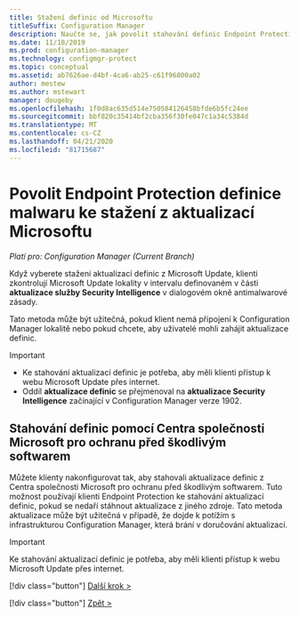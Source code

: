 ```yaml
---
title: Stažení definic od Microsoftu
titleSuffix: Configuration Manager
description: Naučte se, jak povolit stahování definic Endpoint Protection malwaru z aktualizací Microsoftu pro Configuration Manager.
ms.date: 11/18/2019
ms.prod: configuration-manager
ms.technology: configmgr-protect
ms.topic: conceptual
ms.assetid: ab7626ae-d4bf-4ca6-ab25-c61f96800a02
author: mestew
ms.author: mstewart
manager: dougeby
ms.openlocfilehash: 1f0d8ac635d514e750584126458bfde6b5fc24ee
ms.sourcegitcommit: bbf820c35414bf2cba356f30fe047c1a34c5384d
ms.translationtype: MT
ms.contentlocale: cs-CZ
ms.lasthandoff: 04/21/2020
ms.locfileid: "81715687"
---
```

# <a name="enable-endpoint-protection-malware-definitions-to-download-from-microsoft-updates"></a>Povolit Endpoint Protection definice malwaru ke stažení z aktualizací Microsoftu

*Platí pro: Configuration Manager (Current Branch)*

Když vyberete stažení aktualizací definic z Microsoft Update, klienti zkontrolují Microsoft Update lokality v intervalu definovaném v části **aktualizace služby Security Intelligence** v dialogovém okně antimalwarové zásady.

 Tato metoda může být užitečná, pokud klient nemá připojení k Configuration Manager lokalitě nebo pokud chcete, aby uživatelé mohli zahájit aktualizace definic.

> [!IMPORTANT]
> - Ke stahování aktualizací definic je potřeba, aby měli klienti přístup k webu Microsoft Update přes internet.
> - Oddíl **aktualizace definic** se přejmenoval na **aktualizace Security Intelligence** začínající v Configuration Manager verze 1902.

## <a name="using-the-microsoft-malware-protection-center-to-download-definitions"></a>Stahování definic pomocí Centra společnosti Microsoft pro ochranu před škodlivým softwarem
 Můžete klienty nakonfigurovat tak, aby stahovali aktualizace definic z Centra společnosti Microsoft pro ochranu před škodlivým softwarem. Tuto možnost používají klienti Endpoint Protection ke stahování aktualizací definic, pokud se nedaří stáhnout aktualizace z jiného zdroje. Tato metoda aktualizace může být užitečná v případě, že dojde k potížím s infrastrukturou Configuration Manager, která brání v doručování aktualizací.

> [!IMPORTANT]
>  Ke stahování aktualizací definic je potřeba, aby měli klienti přístup k webu Microsoft Update přes internet.
> 
> 
> [!div class="button"]
> [Další krok >](endpoint-antimalware-policies.md)
> 
> [!div class="button"]
> [Zpět >](endpoint-configure-alerts.md)
